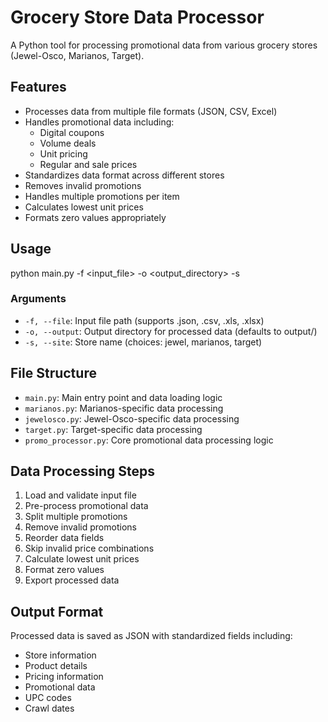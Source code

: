 
# Grocery Store Data Processor

A Python tool for processing promotional data from various grocery stores (Jewel-Osco, Marianos, Target).

## Features

- Processes data from multiple file formats (JSON, CSV, Excel)
- Handles promotional data including:
  - Digital coupons
  - Volume deals
  - Unit pricing
  - Regular and sale prices
- Standardizes data format across different stores
- Removes invalid promotions
- Handles multiple promotions per item
- Calculates lowest unit prices
- Formats zero values appropriately

## Usage


python main.py -f <input_file> -o <output_directory> -s <site>


### Arguments

- `-f, --file`: Input file path (supports .json, .csv, .xls, .xlsx)
- `-o, --output`: Output directory for processed data (defaults to output/)
- `-s, --site`: Store name (choices: jewel, marianos, target)

## File Structure

- `main.py`: Main entry point and data loading logic
- `marianos.py`: Marianos-specific data processing
- `jewelosco.py`: Jewel-Osco-specific data processing
- `target.py`: Target-specific data processing
- `promo_processor.py`: Core promotional data processing logic

## Data Processing Steps

1. Load and validate input file
2. Pre-process promotional data
3. Split multiple promotions
4. Remove invalid promotions
5. Reorder data fields
6. Skip invalid price combinations
7. Calculate lowest unit prices
8. Format zero values
9. Export processed data

## Output Format

Processed data is saved as JSON with standardized fields including:
- Store information
- Product details
- Pricing information
- Promotional data
- UPC codes
- Crawl dates
